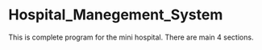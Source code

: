 # Hospital_Manegement_System
This is complete program for the mini hospital. There are main 4 sections.
